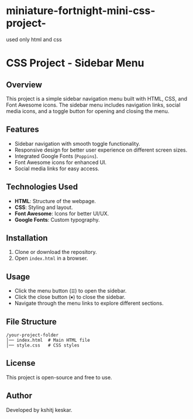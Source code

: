 # miniature-fortnight-mini-css-project-
used only html and css
# CSS Project - Sidebar Menu

## Overview

This project is a simple sidebar navigation menu built with HTML, CSS, and Font Awesome icons. The sidebar menu includes navigation links, social media icons, and a toggle button for opening and closing the menu.

## Features

- Sidebar navigation with smooth toggle functionality.
- Responsive design for better user experience on different screen sizes.
- Integrated Google Fonts (`Poppins`).
- Font Awesome icons for enhanced UI.
- Social media links for easy access.

## Technologies Used

- **HTML**: Structure of the webpage.
- **CSS**: Styling and layout.
- **Font Awesome**: Icons for better UI/UX.
- **Google Fonts**: Custom typography.

## Installation

1. Clone or download the repository.
2. Open `index.html` in a browser.

## Usage

- Click the menu button (`☰`) to open the sidebar.
- Click the close button (`✖`) to close the sidebar.
- Navigate through the menu links to explore different sections.

## File Structure

```
/your-project-folder
│── index.html  # Main HTML file
│── style.css   # CSS styles
```

## License

This project is open-source and free to use.

## Author

Developed by kshitj keskar.
